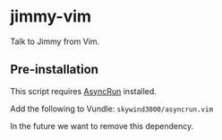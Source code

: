 # jimmy-vim

Talk to Jimmy from Vim.

## Pre-installation

This script requires [AsyncRun](https://github.com/skywind3000/asyncrun.vim)
installed.

Add the following to Vundle: `skywind3000/asyncrun.vim`

In the future we want to remove this dependency.
